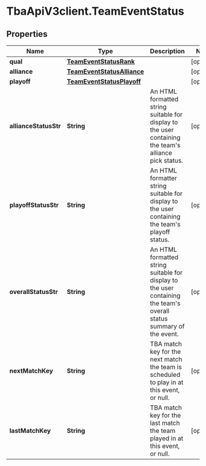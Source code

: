 # TbaApiV3client.TeamEventStatus

## Properties
Name | Type | Description | Notes
------------ | ------------- | ------------- | -------------
**qual** | [**TeamEventStatusRank**](TeamEventStatusRank.md) |  | [optional] 
**alliance** | [**TeamEventStatusAlliance**](TeamEventStatusAlliance.md) |  | [optional] 
**playoff** | [**TeamEventStatusPlayoff**](TeamEventStatusPlayoff.md) |  | [optional] 
**allianceStatusStr** | **String** | An HTML formatted string suitable for display to the user containing the team&#39;s alliance pick status. | [optional] 
**playoffStatusStr** | **String** | An HTML formatter string suitable for display to the user containing the team&#39;s playoff status. | [optional] 
**overallStatusStr** | **String** | An HTML formatted string suitable for display to the user containing the team&#39;s overall status summary of the event. | [optional] 
**nextMatchKey** | **String** | TBA match key for the next match the team is scheduled to play in at this event, or null. | [optional] 
**lastMatchKey** | **String** | TBA match key for the last match the team played in at this event, or null. | [optional] 


